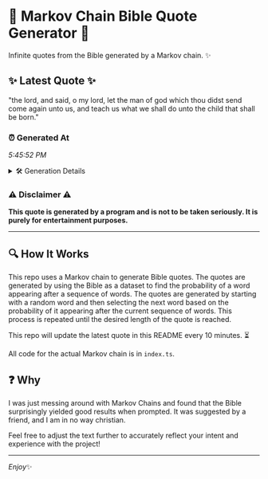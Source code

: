 # 📖 Markov Chain Bible Quote Generator 📖

Infinite quotes from the Bible generated by a Markov chain. ✨

## ✨ Latest Quote ✨
"the lord, and said, o my lord, let the man of god which thou didst send come again unto us, and teach us what we shall do unto the child that shall be born."

### ⏰ Generated At
*5:45:52 PM*

<details>
    <summary>🛠️ Generation Details</summary>
    <p>
        <strong>🌱 Seed:</strong> the<br>
        <strong>🔄 Iterations:</strong> 33<br>
        <strong>📜 Context History:</strong><br>[ the ]: lord,<br>[ the, lord, ]: and<br>[ the, lord,, and ]: said,<br>[ the, lord,, and, said, ]: o<br>[ the, lord,, and, said,, o ]: my<br>[ the, lord,, and, said,, o, my ]: lord,<br>[ lord,, and, said,, o, my, lord, ]: let<br>[ and, said,, o, my, lord,, let ]: the<br>[ said,, o, my, lord,, let, the ]: man<br>[ o, my, lord,, let, the, man ]: of<br>[ my, lord,, let, the, man, of ]: god<br>[ lord,, let, the, man, of, god ]: which<br>[ let, the, man, of, god, which ]: thou<br>[ the, man, of, god, which, thou ]: didst<br>[ man, of, god, which, thou, didst ]: send<br>[ of, god, which, thou, didst, send ]: come<br>[ god, which, thou, didst, send, come ]: again<br>[ which, thou, didst, send, come, again ]: unto<br>[ thou, didst, send, come, again, unto ]: us,<br>[ didst, send, come, again, unto, us, ]: and<br>[ send, come, again, unto, us,, and ]: teach<br>[ come, again, unto, us,, and, teach ]: us<br>[ again, unto, us,, and, teach, us ]: what<br>[ unto, us,, and, teach, us, what ]: we<br>[ us,, and, teach, us, what, we ]: shall<br>[ and, teach, us, what, we, shall ]: do<br>[ teach, us, what, we, shall, do ]: unto<br>[ us, what, we, shall, do, unto ]: the<br>[ what, we, shall, do, unto, the ]: child<br>[ we, shall, do, unto, the, child ]: that<br>[ shall, do, unto, the, child, that ]: shall<br>[ do, unto, the, child, that, shall ]: be<br>[ unto, the, child, that, shall, be ]: born.<br>
    </p>
</details>

### ⚠️ Disclaimer ⚠️
**This quote is generated by a program and is not to be taken seriously. It is purely for entertainment purposes.**

---

## 🔍 How It Works

This repo uses a Markov chain to generate Bible quotes. The quotes are generated by using the Bible as a dataset to find the probability of a word appearing after a sequence of words. The quotes are generated by starting with a random word and then selecting the next word based on the probability of it appearing after the current sequence of words. This process is repeated until the desired length of the quote is reached.

This repo will update the latest quote in this README every 10 minutes. ⏳

All code for the actual Markov chain is in `index.ts`.

## ❓ Why

I was just messing around with Markov Chains and found that the Bible surprisingly yielded good results when prompted. 
It was suggested by a friend, and I am in no way christian.

Feel free to adjust the text further to accurately reflect your intent and experience with the project!

---

*Enjoy*✨
